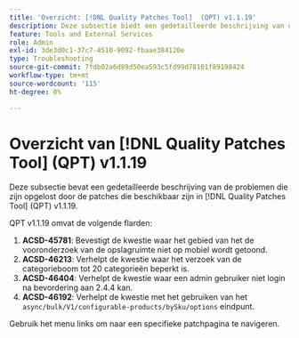 ```yaml
---
title: 'Overzicht: [!DNL Quality Patches Tool]  (QPT) v1.1.19'
description: Deze subsectie biedt een gedetailleerde beschrijving van de problemen die zijn opgelost door de patches die beschikbaar zijn in  [!DNL Quality Patches Tool]  (QPT) v1.1.19.
feature: Tools and External Services
role: Admin
exl-id: 3de3d0c1-37c7-4510-9092-fbaae384120e
type: Troubleshooting
source-git-commit: 7fdb02a6d89d50ea593c5fd99d78101f89198424
workflow-type: tm+mt
source-wordcount: '115'
ht-degree: 0%

---
```


# Overzicht van [!DNL Quality Patches Tool] (QPT) v1.1.19

Deze subsectie bevat een gedetailleerde beschrijving van de problemen die zijn opgelost door de patches die beschikbaar zijn in [!DNL Quality Patches Tool] (QPT) v1.1.19.

QPT v1.1.19 omvat de volgende flarden:

1. **ACSD-45781**: Bevestigt de kwestie waar het gebied van het de vooronderzoek van de opslagruimte niet op mobiel wordt getoond.
1. **ACSD-46213**: Verhelpt de kwestie waar het verzoek van de categorieboom tot 20 categorieën beperkt is.
1. **ACSD-46404**: Verhelpt de kwestie waar een admin gebruiker niet login na bevordering aan 2.4.4 kan.
1. **ACSD-46192**: Verhelpt de kwestie met het gebruiken van het `async/bulk/V1/configurable-products/bySku/options` eindpunt.

Gebruik het menu links om naar een specifieke patchpagina te navigeren.
